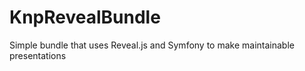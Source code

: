 KnpRevealBundle
================

Simple bundle that uses Reveal.js and Symfony to make maintainable presentations
